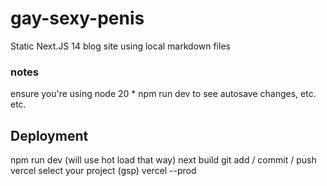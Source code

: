 # gay-sexy-penis
 Static Next.JS 14 blog site using local markdown files

### notes
ensure you're using node 20 * 
npm run dev to see autosave changes, etc. etc. 

## Deployment
npm run dev (will use hot load that way)
next build
git add / commit / push 
vercel
select your project (gsp)
vercel --prod

